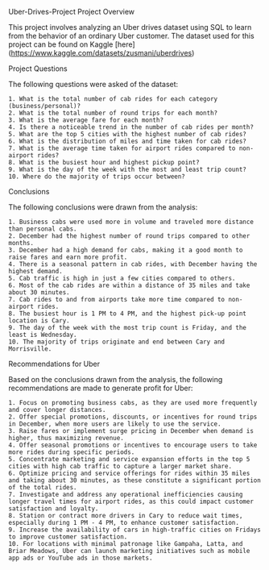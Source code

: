 Uber-Drives-Project
Project Overview

This project involves analyzing an Uber drives dataset using SQL to learn from the behavior of an ordinary Uber customer. The dataset used for this project can be found on Kaggle [here] (https://www.kaggle.com/datasets/zusmani/uberdrives)

Project Questions

The following questions were asked of the dataset:

    1. What is the total number of cab rides for each category (business/personal)?
    2. What is the total number of round trips for each month?
    3. What is the average fare for each month?
    4. Is there a noticeable trend in the number of cab rides per month?
    5. What are the top 5 cities with the highest number of cab rides?
    6. What is the distribution of miles and time taken for cab rides?
    7. What is the average time taken for airport rides compared to non-airport rides?
    8. What is the busiest hour and highest pickup point?
    9. What is the day of the week with the most and least trip count?
    10. Where do the majority of trips occur between?

Conclusions

The following conclusions were drawn from the analysis:

    1. Business cabs were used more in volume and traveled more distance than personal cabs.
    2. December had the highest number of round trips compared to other months.
    3. December had a high demand for cabs, making it a good month to raise fares and earn more profit.
    4. There is a seasonal pattern in cab rides, with December having the highest demand.
    5. Cab traffic is high in just a few cities compared to others.
    6. Most of the cab rides are within a distance of 35 miles and take about 30 minutes.
    7. Cab rides to and from airports take more time compared to non-airport rides.
    8. The busiest hour is 1 PM to 4 PM, and the highest pick-up point location is Cary.
    9. The day of the week with the most trip count is Friday, and the least is Wednesday.
    10. The majority of trips originate and end between Cary and Morrisville.

Recommendations for Uber

Based on the conclusions drawn from the analysis, the following recommendations are made to generate profit for Uber:

    1. Focus on promoting business cabs, as they are used more frequently and cover longer distances.
    2. Offer special promotions, discounts, or incentives for round trips in December, when more users are likely to use the service.
    3. Raise fares or implement surge pricing in December when demand is higher, thus maximizing revenue.
    4. Offer seasonal promotions or incentives to encourage users to take more rides during specific periods.
    5. Concentrate marketing and service expansion efforts in the top 5 cities with high cab traffic to capture a larger market share.
    6. Optimize pricing and service offerings for rides within 35 miles and taking about 30 minutes, as these constitute a significant portion of the total rides.
    7. Investigate and address any operational inefficiencies causing longer travel times for airport rides, as this could impact customer satisfaction and loyalty.
    8. Station or contract more drivers in Cary to reduce wait times, especially during 1 PM - 4 PM, to enhance customer satisfaction.
    9. Increase the availability of cars in high-traffic cities on Fridays to improve customer satisfaction.
    10. For locations with minimal patronage like Gampaha, Latta, and Briar Meadows, Uber can launch marketing initiatives such as mobile app ads or YouTube ads in those markets.
